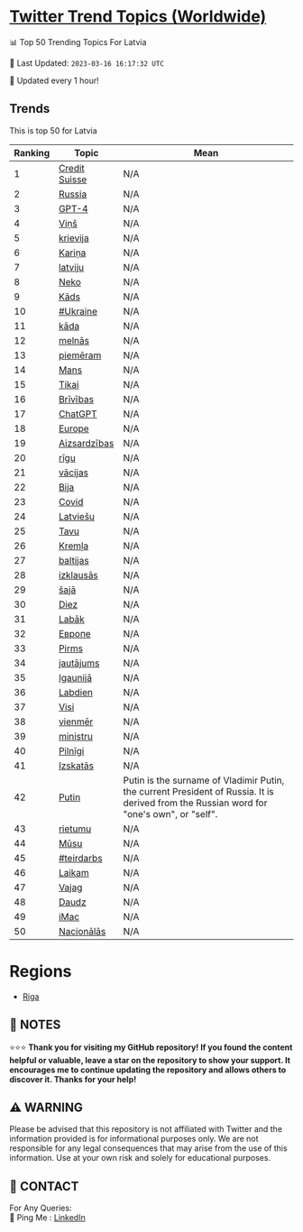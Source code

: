 [Twitter Trend Topics (Worldwide)](https://github.com/ErcinDedeoglu/Twitter-Trend-Topics)
==========


📊 Top 50 Trending Topics For Latvia

📆 Last Updated: `2023-03-16 16:17:32 UTC`

🔧 Updated every 1 hour!


## Trends

This is top 50 for Latvia

| Ranking | Topic | Mean |
| ------- | ------------ | ------------ |
| 1 | [Credit Suisse](http://twitter.com/search?q=Credit+Suisse) | N/A |
| 2 | [Russia](http://twitter.com/search?q=Russia) | N/A |
| 3 | [GPT-4](http://twitter.com/search?q=GPT-4) | N/A |
| 4 | [Viņš](http://twitter.com/search?q=Vi%c5%86%c5%a1) | N/A |
| 5 | [krievija](http://twitter.com/search?q=krievija) | N/A |
| 6 | [Kariņa](http://twitter.com/search?q=Kari%c5%86a) | N/A |
| 7 | [latviju](http://twitter.com/search?q=latviju) | N/A |
| 8 | [Neko](http://twitter.com/search?q=Neko) | N/A |
| 9 | [Kāds](http://twitter.com/search?q=K%c4%81ds) | N/A |
| 10 | [#Ukraine](http://twitter.com/search?q=%23Ukraine) | N/A |
| 11 | [kāda](http://twitter.com/search?q=k%c4%81da) | N/A |
| 12 | [melnās](http://twitter.com/search?q=meln%c4%81s) | N/A |
| 13 | [piemēram](http://twitter.com/search?q=piem%c4%93ram) | N/A |
| 14 | [Mans](http://twitter.com/search?q=Mans) | N/A |
| 15 | [Tikai](http://twitter.com/search?q=Tikai) | N/A |
| 16 | [Brīvības](http://twitter.com/search?q=Br%c4%abv%c4%abbas) | N/A |
| 17 | [ChatGPT](http://twitter.com/search?q=ChatGPT) | N/A |
| 18 | [Europe](http://twitter.com/search?q=Europe) | N/A |
| 19 | [Aizsardzības](http://twitter.com/search?q=Aizsardz%c4%abbas) | N/A |
| 20 | [rīgu](http://twitter.com/search?q=r%c4%abgu) | N/A |
| 21 | [vācijas](http://twitter.com/search?q=v%c4%81cijas) | N/A |
| 22 | [Bija](http://twitter.com/search?q=Bija) | N/A |
| 23 | [Covid](http://twitter.com/search?q=Covid) | N/A |
| 24 | [Latviešu](http://twitter.com/search?q=Latvie%c5%a1u) | N/A |
| 25 | [Tavu](http://twitter.com/search?q=Tavu) | N/A |
| 26 | [Kremļa](http://twitter.com/search?q=Krem%c4%bca) | N/A |
| 27 | [baltijas](http://twitter.com/search?q=baltijas) | N/A |
| 28 | [izklausās](http://twitter.com/search?q=izklaus%c4%81s) | N/A |
| 29 | [šajā](http://twitter.com/search?q=%c5%a1aj%c4%81) | N/A |
| 30 | [Diez](http://twitter.com/search?q=Diez) | N/A |
| 31 | [Labāk](http://twitter.com/search?q=Lab%c4%81k) | N/A |
| 32 | [Европе](http://twitter.com/search?q=%d0%95%d0%b2%d1%80%d0%be%d0%bf%d0%b5) | N/A |
| 33 | [Pirms](http://twitter.com/search?q=Pirms) | N/A |
| 34 | [jautājums](http://twitter.com/search?q=jaut%c4%81jums) | N/A |
| 35 | [Igaunijā](http://twitter.com/search?q=Igaunij%c4%81) | N/A |
| 36 | [Labdien](http://twitter.com/search?q=Labdien) | N/A |
| 37 | [Visi](http://twitter.com/search?q=Visi) | N/A |
| 38 | [vienmēr](http://twitter.com/search?q=vienm%c4%93r) | N/A |
| 39 | [ministru](http://twitter.com/search?q=ministru) | N/A |
| 40 | [Pilnīgi](http://twitter.com/search?q=Piln%c4%abgi) | N/A |
| 41 | [Izskatās](http://twitter.com/search?q=Izskat%c4%81s) | N/A |
| 42 | [Putin](http://twitter.com/search?q=Putin) | Putin is the surname of Vladimir Putin, the current President of Russia. It is derived from the Russian word for "one's own", or "self". |
| 43 | [rietumu](http://twitter.com/search?q=rietumu) | N/A |
| 44 | [Mūsu](http://twitter.com/search?q=M%c5%absu) | N/A |
| 45 | [#teirdarbs](http://twitter.com/search?q=%23teirdarbs) | N/A |
| 46 | [Laikam](http://twitter.com/search?q=Laikam) | N/A |
| 47 | [Vajag](http://twitter.com/search?q=Vajag) | N/A |
| 48 | [Daudz](http://twitter.com/search?q=Daudz) | N/A |
| 49 | [iMac](http://twitter.com/search?q=iMac) | N/A |
| 50 | [Nacionālās](http://twitter.com/search?q=Nacion%c4%81l%c4%81s) | N/A |



# Regions

* [Riga](</Latvia/Riga.md>)



## 📝 NOTES

⭐⭐⭐ **Thank you for visiting my GitHub repository! If you found the content helpful or valuable, leave a star on the repository to show your support. It encourages me to continue updating the repository and allows others to discover it. Thanks for your help!**


## ⚠️ WARNING

Please be advised that this repository is not affiliated with Twitter and the information provided is for informational purposes only. We are not responsible for any legal consequences that may arise from the use of this information. Use at your own risk and solely for educational purposes.


## 📨 CONTACT

 For Any Queries:  
            🏓 Ping Me : [LinkedIn](https://www.linkedin.com/in/ercindedeoglu/)
